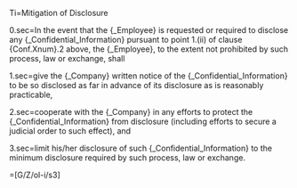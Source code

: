 Ti=Mitigation of Disclosure

0.sec=In the event that the {_Employee} is requested or required to disclose any {_Confidential_Information} pursuant to point 1.(ii) of clause {Conf.Xnum}.2 above, the {_Employee}, to the extent not prohibited by such process, law or exchange, shall

1.sec=give the {_Company} written notice of the {_Confidential_Information} to be so disclosed as far in advance of its disclosure as is reasonably practicable,

2.sec=cooperate with the {_Company} in any efforts to protect the {_Confidential_Information} from disclosure (including efforts to secure a judicial order to such effect), and

3.sec=limit his/her disclosure of such {_Confidential_Information} to the minimum disclosure required by such process, law or exchange.

=[G/Z/ol-i/s3]

